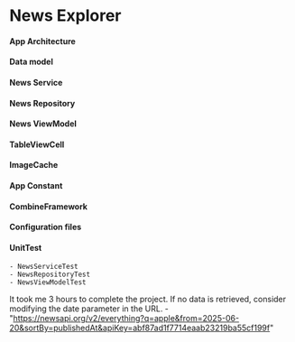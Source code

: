 #  News Explorer

#### App Architecture
#### Data model
#### News Service 
#### News Repository 
#### News ViewModel 
#### TableViewCell
#### ImageCache
#### App Constant
#### CombineFramework
#### Configuration files

#### UnitTest
    - NewsServiceTest
    - NewsRepositoryTest
    - NewsViewModelTest

It took me 3 hours to complete the project.
If no data is retrieved, consider modifying the date parameter in the URL.
    - "https://newsapi.org/v2/everything?q=apple&from=2025-06-20&sortBy=publishedAt&apiKey=abf87ad1f7714eaab23219ba55cf199f"
